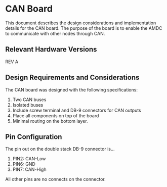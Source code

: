 # CAN Board

This document describes the design considerations and implementation details for the CAN board. The purpose of the board is to enable the AMDC to communicate
with other nodes through CAN. 

## Relevant Hardware Versions
REV A

## Design Requirements and Considerations
The CAN board was designed with the following specifications: 
1. Two CAN buses
2. Isolated buses
3. Include screw terminal and DB-9 connectors for CAN outputs
4. Place all components on top of the board
5. Minimal routing on the bottom layer. 

## Pin Configuration
The pin out on the double stack DB-9 connector is...
1. PIN2: CAN-Low
2. PIN6: GND
3. PIN7: CAN-High

All other pins are no connects on the connector. 
